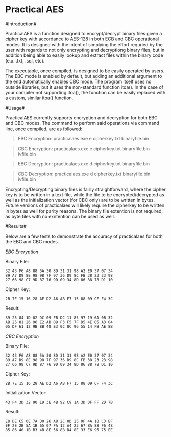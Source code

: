 # Practical AES #

#Introduction#

PracticalAES is a function designed to encrypt/decrypt binary files given a cipher key with accordance to AES-128 in both ECB
and CBC operational modes.  It is designed with the intent of simplying the effort requried by the user with regards to not 
only encrypting and decryptiong binary files, but in addition being able to easily lookup and extract files within the binary
code (e.x. .txt, .sql, etc).  

The executable, once compiled, is designed to be easily operated by users.  The EBC mode is enabled by default, but adding an
additional argument to the end automatically enables CBC mode.  The program itself uses no outside libraries, but it uses the
non-standard function itoa().  In the case of your compiler not supporting itoa(), the function can be easily replaced
with a custom, similar itoa() function.

#Usage#

PracticalAES currently supports encryption and decryption for both EBC and CBC modes.  The command to perform said operations
via command line, once compiled, are as followed:

>EBC Encryption: practicalaes.exe e cipherkey.txt binaryfile.bin
  
>CBC Encryption: practicalaes.exe e cipherkey.txt binaryfile.bin ivfile.bin

>EBC Decryption: practicalaes.exe d cipherkey.txt binaryfile.bin
  
>CBC Decryption: practicalaes.exe d cipherkey.txt binaryfile.bin ivfile.bin

Encrypting/Decrypting binary files is fairly straightforward, where the cipher key is to be written in a text file, while the
file to be encrypted/decrypted as well as the initialization vector (for CBC only) are to be written in bytes.  Future 
versions of practicalaes will likely require the cipherkey to be written in bytes as well for parity reasons.  The binary 
file extention is not required, as byte files with no exntention can be used as well.

#Results#

Below are a few tests to demonstrate the accuracy of practicalaes for both the EBC and CBC modes.

*EBC Encryption*

Binary File: 
```
32 43 F6 A8 88 5A 30 8D 31 31 98 A2 E0 37 07 34  
89 A7 D9 8E 98 98 7F 97 36 D9 8C FB 38 23 23 98  
27 66 98 C7 9D 87 76 9D 09 34 8D 86 88 78 D1 10  
```

Cipher Key:  
```
2B 7E 15 16 28 AE D2 A6 AB F7 15 88 09 CF F4 3C
```

Result:  
```
39 25 84 1D 02 DC 09 FB DC 11 85 97 19 6A 0B 32  
AB 25 81 26 96 E2 AB 09 F3 F5 7F D5 4E 05 A3 04  
05 DF 61 12 9B 8B 48 E3 0C 8C 96 55 14 FB AE 8B  
```

*CBC Encryption*

Binary File:  
```
32 43 F6 A8 88 5A 30 8D 31 31 98 A2 E0 37 07 34  
89 A7 D9 8E 98 98 7F 97 36 D9 8C FB 38 23 23 98  
27 66 98 C7 9D 87 76 9D 09 34 8D 86 88 78 D1 10  
```

Cipher Key:  
```
2B 7E 15 16 28 AE D2 A6 AB F7 15 88 09 CF F4 3C
```

Initialization Vector:  
```
43 F4 3D 32 90 19 3E 4B 92 C9 1A 3D 0F FF 2D 7B
```

Result:  
```
E8 DE C5 0E 7A D0 26 A8 2C 0D 25 0F 4A 18 C3 BF  
EF 2E 2B 5A 1B 65 07 FA 12 A4 23 67 BA 88 F6 48  
85 86 40 1B B3 4B 8E 56 8B D4 8E 33 E6 95 75 EE  
```



